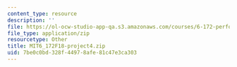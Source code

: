 ```yaml
---
content_type: resource
description: ''
file: https://ol-ocw-studio-app-qa.s3.amazonaws.com/courses/6-172-performance-engineering-of-software-systems-fall-2018/7be0c0bd328f44978afe81c47e3ca303_MIT6_172F18-project4.zip
file_type: application/zip
resourcetype: Other
title: MIT6_172F18-project4.zip
uid: 7be0c0bd-328f-4497-8afe-81c47e3ca303
---
```

